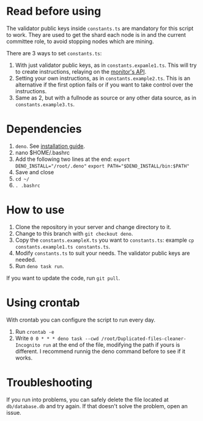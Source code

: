 # Read before using

The validator public keys inside `constants.ts` are mandatory for this script to work. They are used to get the
shard each node is in and the current committee role, to avoid stopping nodes which are mining.

There are 3 ways to set `constants.ts`:

1. With just validator public keys, as in `constants.expamle1.ts`. This will try to create instructions, relaying
   on the [monitor's API](https://monitor.incognito.org).
2. Setting your own instructions, as in `constants.example2.ts`. This is an alternative if the first option fails
   or if you want to take control over the instructions.
3. Same as 2, but with a fullnode as source or any other data source, as in `constants.example3.ts`.

# Dependencies

1. `deno`. See [installation guide](https://deno.land/manual/getting_started/installation).
2. nano $HOME/.bashrc
3. Add the following two lines at the end:
`export DENO_INSTALL="/root/.deno"`
`export PATH="$DENO_INSTALL/bin:$PATH"`
4. Save and close
5. `cd ~/`
6. `. .bashrc` 

# How to use

1. Clone the repository in your server and change directory to it.
1. Change to this branch with `git checkout deno`.
1. Copy the `constants.exampleX.ts` you want to `constants.ts`: example `cp constants.example1.ts constants.ts`.
1. Modify `constants.ts` to suit your needs. The validator public keys are needed.
1. Run `deno task run`.

If you want to update the code, run `git pull`.

# Using crontab

With crontab you can configure the script to run every day.

1. Run `crontab -e`
1. Write `0 0 * * * deno task --cwd /root/Duplicated-files-cleaner-Incognito run` at the end of the file, modifying
   the path if yours is different. I recommend runnig the deno command before to see if it works.

# Troubleshooting

If you run into problems, you can safely delete the file located at `db/database.db` and try again. If that doesn't
solve the problem, open an issue.
